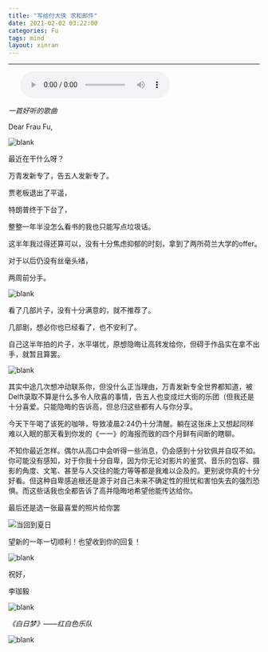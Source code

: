 ```yaml
---
title: "写给付大侠 求和邮件"
date: 2021-02-02 03:22:00
categories: Fu
tags: mind
layout: xinran
---
```


---

<ul class="list-inline text-center">
<audio controls="controls">
    <source src="http://music.163.com/song/media/outer/url?id=533788692.mp3" type="audio/ogg">
    <source src="http://music.163.com/song/media/outer/url?id=533788692.mp3" type="audio/mpeg">
<embed height="50" width="1500" src="http://music.163.com/song/media/outer/url?id=533788692.mp3" />
</audio>
</ul>

*一首好听的歌曲*

Dear Frau Fu,

![blank](/assets/img/placeholder.png)

最近在干什么呀？

万青发新专了，告五人发新专了。

贾老板退出了平遥，

特朗普终于下台了，

整整一年半没怎么看书的我也只能写点垃圾话。

这半年我过得还算可以，没有十分焦虑抑郁的时刻，拿到了两所荷兰大学的offer｡

对于以后仍没有丝毫头绪，

两周前分手。

![blank](/assets/img/placeholder.png)

看了几部片子，没有十分满意的，就不推荐了。

几部剧，想必你也已经看了，也不安利了。

自己这半年拍的片子，水平堪忧，原想隐晦让高转发给你，但碍于作品实在拿不出手，就暂且算罢。

![blank](/assets/img/placeholder.png)

其实中途几次想冲动联系你，但没什么正当理由，万青发新专全世界都知道，被Delft录取不算是什么多令人欣喜的事情，告五人也变成烂大街的乐团（但我还是十分喜爱。只能隐晦的告诉高，但总归这些都有人与你分享。

今天下午喝了该死的咖啡，导致凌晨2:24仍十分清醒。躺在这张床上又想起同样难以入眠的那天看到你发的《一一》的海报而致的四个月鲜有间断的瞎聊。

不知你最近怎样。偶尔从高口中会听得一些消息，仍会感到十分钦佩并自叹不如。你可能没有感知，对于你我十分自卑，因为你无论对影片的鉴赏、音乐的包容、摄影的角度、文笔、甚至与人交往的能力等等都是我难以企及的。更别说你真的十分好看。但这种自卑感追根还是源于对自己未来不确定性的担忧和害怕失去的强烈恐惧。而这些话我也全都告诉了高并隐晦地希望他能传达给你。

最后还是选一张最喜爱的照片给你罢

![当回到夏日](https://s3.ax1x.com/2021/02/05/yJFtHK.md.jpg)

望新的一年一切顺利！也望收到你的回复！

![blank](/assets/img/placeholder.png)

祝好，

李珈毅

![blank](/assets/img/placeholder.png)

*《白日梦》——红白色乐队*

![blank](/assets/img/placeholder.png)
